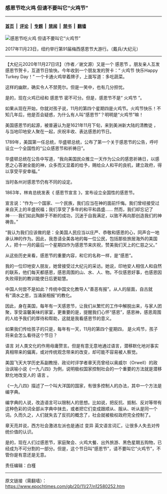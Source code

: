 ### 感恩节吃火鸡  但请不要叫它“火鸡节”

---

#### [首页](../../../..?n12580252) &nbsp;|&nbsp; [评论](../../../../../epoch-comment?n12580252) &nbsp;|&nbsp; [专题](../../../../../epoch-special?n12580252) &nbsp;|&nbsp; [禁闻](../../../../../epoch-news?n12580252) &nbsp;|&nbsp; [禁书](../../../../../books?n12580252) &nbsp;|&nbsp; [翻墙](https://github.com/gfw-breaker/nogfw/blob/master/README.md?n12580252)


<div><img alt="感恩节吃火鸡  但请不要叫它“火鸡节”" class="attachment-djy_600_400 size-djy_600_400 wp-post-image" src="https://i.epochtimes.com/assets/uploads/2017/11/1711231443081973-600x400.jpg"/>
<div class="caption">
 <p>
  2017年11月23日，纽约举行第91届梅西感恩节大游行。（戴兵/大纪元）
 </p>
</div></div><hr/><div class="post_content" id="artbody" itemprop="articleBody">
 <!-- article content begin -->
 <p>
  【大纪元2020年11月27日讯】（作者／谢文源）又是一个
  <ok href="https://www.epochtimes.com/gb/tag/%E6%84%9F%E6%81%A9%E8%8A%82.html">
   感恩节
  </ok>
  。朋友亲人互发感恩节贺卡，互道节日愉快。今年收到一个朋友发的贺卡：“
  <ok href="https://www.epochtimes.com/gb/tag/%E7%81%AB%E9%B8%A1%E8%8A%82.html">
   火鸡节
  </ok>
  快乐Happy Turkey Day！” 一个卡通火鸡举着牌子，上面写道：多吃蔬菜。
 </p>
 <p>
  这样的幽默，确实令人不禁莞尔。但是一笑中，也有几分担忧。
 </p>
 <p>
  是的，现在火鸡已经和
  <ok href="https://www.epochtimes.com/gb/tag/%E6%84%9F%E6%81%A9%E8%8A%82.html">
   感恩节
  </ok>
  密不可分。但是，感恩节不是“
  <ok href="https://www.epochtimes.com/gb/tag/%E7%81%AB%E9%B8%A1%E8%8A%82.html">
   火鸡节
  </ok>
  ”。
 </p>
 <p>
  如果从现在开始，你就对孩子说，11月的第四个星期四是火鸡节。火鸡节快乐！不知几年后，他是否会疑惑，为什么有人叫“感恩节”？明明是“火鸡节”嘛！
 </p>
 <p>
  美国感恩节的起源，被普遍认为是1621年11月下旬，来到美洲新大陆的清教徒 ，与当地印地安人聚在一起，庆祝丰收、表达感恩的节日。
 </p>
 <p>
  1789年，美国第一任总统，华盛顿总统，公布了第一个关于感恩节的公告，呼吁设立一个全国性的“公众感恩节和祈祷日”。
 </p>
 <p>
  华盛顿总统在公告中写道，“我向美国民众推立一天作为公众的感恩祈祷日，以感恩之心答谢全能的神，众多而又显着的给予，赐给众人和平的良机，建立政府，得以享受平安幸福。”
 </p>
 <p>
  当时各州对感恩节仍有不同的设定。
 </p>
 <p>
  1863年，林肯总统发表《
  <ok href="https://www.epochtimes.com/gb/tag/%E6%84%9F%E6%81%A9%E8%8A%82%E5%AE%A3%E8%A8%80.html">
   感恩节宣言
  </ok>
  》，宣布设立全国性的感恩节。
 </p>
 <p>
  宣言说：“作为一个国家、一个民族，我们应当在神的面前忏悔。我们曾经接受过来自天上的丰盛祝福；我们享受了多年的和平和昌盛…… 然而，我们却忘记了神⋯⋯我们如此陶醉于不断的成功，沉迷于自我满足，以致不再向那创造我们的神祷告。”
 </p>
 <p>
  “我认为我们应该做的是：全美国人民应当以庄严、恭敬和感恩的心，同声合一地承认神的作为。因此，我恳请全美各地的每一位公民，包括那些旅居海外的美国人，把十一月的最后一个星期四作为感恩节来庆祝，赞美我们天上的仁慈之父。”
 </p>
 <p>
  从这些历史来看，感恩节的重要内容，和它的名称一样，是“感恩”。
 </p>
 <p>
  我的一位印地安人朋友，她曾接受过大纪元的采访。她说，印地安人相信人和自然的联系，他们每天都感恩，感恩周围的山、水、人、物。不仅感恩好事，也感恩因失败得到的教训能使日后更聪慧。
 </p>
 <p>
  中国人何尝不是如此？传统中国文化教导人“善恶有报”。从人的层面，自古就有“滴水之恩，当涌泉相报”的教化。
 </p>
 <p>
  因此，身在美国，每年有一天感恩节，让我们从繁忙的工作中解脱出来，与家人团聚，享受温馨美味的家宴，更重要的是，提醒我们心怀“感恩”，感恩神，感恩周围的人给予我们的厚待和帮助，这就是我看感恩节的意义。
 </p>
 <p>
  如果我们传给孩子的只是，每年有一天，11月的第四个星期四， 是火鸡节，孩子将来会怎么看待这个节日？
 </p>
 <p>
  <ok href="https://www.epochtimes.com/gb/tag/%E8%AF%AD%E8%A8%80.html">
   语言
  </ok>
  对人类文化的作用毋庸赘言。但是有意无意地通过语言，潜移默化地对事实真相带来的偏离，或对传统观念带来的改变，却可能不容易被人察觉。
 </p>
 <p>
  美国飞天大学历史系副教授、政论时评学者章天亮曾经以奥威尔（Orwell）的政治讽喻小说《一九八四》为例，说明极权国家控制社会的一个重要的方法就是潜移默化地改变人的
  <ok href="https://www.epochtimes.com/gb/tag/%E8%AF%AD%E8%A8%80.html">
   语言
  </ok>
  。
 </p>
 <p>
  《一九八四》描述了一个叫大洋国的国家，有很多控制人的办法，其中一个方法是编字典。
 </p>
 <p>
  编字典的人说，改造语言可以限制人的思想。比如说，把反抗、抵制、反对等带有这种色彩的词全部从字典中抹去，或者把它们变成跟顺从、服从、听从是同一个词。久而久之，人们就失去了反抗的概念了，社会就被极权政府完全控制了。
 </p>
 <p>
  章天亮并说，西方社会激进左派也是通过
  <ok href="https://www.epochtimes.com/gb/tag/%E5%8F%98%E5%BC%82.html">
   变异
  </ok>
  英文语言词汇，让很多人失去对传统价值的认识。
 </p>
 <p>
  是的，现在人们过感恩节，家庭聚会、火鸡大餐、出外旅游、黑色星期五购物，已经成为不可分割的一部分。但是，这个节日叫“感恩节”，请不要叫它“火鸡节”，不管你是有意还是无意。
 </p>
 <p>
 </p>
 <p>
  责任编辑：白槿
 </p>
 <!-- article content end -->
 <div id="below_article_ad">
 </div>
</div>


---

原文链接（需翻墙）：https://www.epochtimes.com/gb/20/11/27/n12580252.htm